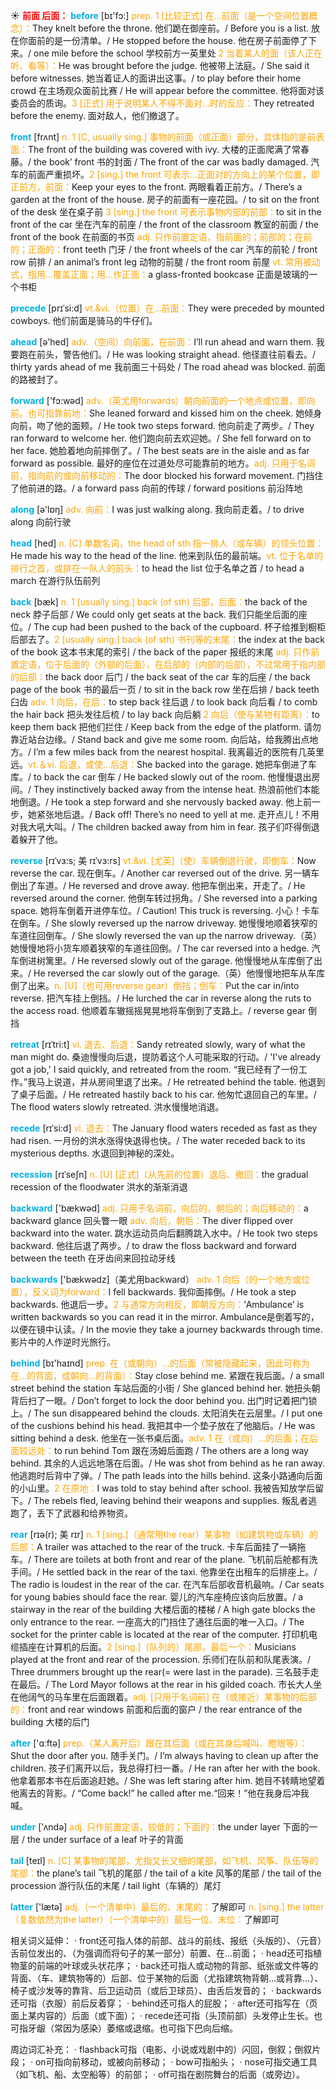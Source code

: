 ☀ <font color="red">**前面 后面：**</font>
<font color="sky blue">**before**</font> [bɪ'fɔ:] 
<font color="orange">prep. 1 [比较正式] 在…前面（是一个空间位置概念）：</font>They knelt before the throne. 他们跪在御座前。/ Before you is a list. 放在你面前的是一份清单。/ He stopped before the house. 他在房子前面停了下来。/ one mile before the school 学校前方一英里处 <font color="orange">2 当着某人的面（该人正在听、看等）：</font>He was brought before the judge. 他被带上法庭。/ She said it before witnesses. 她当着证人的面讲出这事。/ to play before their home crowd 在主场观众面前比赛 / He will appear before the committee. 他将面对该委员会的质询。<font color="orange">3 [正式] 用于说明某人不得不面对…时的反应：</font>They retreated before the enemy. 面对敌人，他们撤退了。

<font color="sky blue">**front**</font> [frʌnt] 
<font color="orange">n. 1 [C, usually sing.] 事物的前面（或正面）部分，具体指的是前表面：</font>The front of the building was covered with ivy. 大楼的正面爬满了常春藤。/ the book’ front 书的封面 / The front of the car was badly damaged. 汽车的前面严重损坏。<font color="orange">2 [sing.] the front 可表示…正面对的方向上的某个位置，即正前方，前面：</font>Keep your eyes to the front. 两眼看着正前方。/ There’s a garden at the front of the house. 房子的前面有一座花园。/ to sit on the front of the desk 坐在桌子前 <font color="orange">3 [sing.] the front 可表示事物内部的前部：</font>to sit in the front of the car 坐在汽车的前座 / the front of the classroom 教室的前面 / the front of the book 在前面的书页 <font color="orange">adj. 只作前置定语，指前面的；前部的；在前的；正面的：</font>front teeth 门牙 / the front wheels of the car 汽车的前轮 / front row 前排 / an animal’s front leg 动物的前腿 / the front room 前屋 <font color="orange">vt. 常用被动式，指用…覆盖正面；用…作正面：</font>a glass-fronted bookcase 正面是玻璃的一个书柜    
           
<font color="sky blue">**precede**</font> [prɪˈsi:d]
<font color="orange">vt.&vi.（位置）在…前面：</font>They were preceded by mounted cowboys. 他们前面是骑马的牛仔们。

<font color="sky blue">**ahead**</font> [ə'hed] 
<font color="orange">adv.（空间）向前面，在前面：</font>I’ll run ahead and warn them. 我要跑在前头，警告他们。/ He was looking straight ahead. 他径直往前看去。/ thirty yards ahead of me 我前面三十码处 / The road ahead was blocked. 前面的路被封了。 

<font color="sky blue">**forward**</font> ['fɔ:wəd] 
<font color="orange">adv.（英尤用forwards）朝向前面的一个地点或位置，即向前。也可指靠前地：</font>She leaned forward and kissed him on the cheek. 她倾身向前，吻了他的面颊。/ He took two steps forward. 他向前走了两步。/ They ran forward to welcome her. 他们跑向前去欢迎她。/ She fell forward on to her face. 她脸着地向前摔倒了。/ The best seats are in the aisle and as far forward as possible. 最好的座位在过道处尽可能靠前的地方。<font color="orange">adj. 只用于名词前，指向前的或向前移动的：</font>The door blocked his forward movement. 门挡住了他前进的路。/ a forward pass 向前的传球 / forward positions 前沿阵地

<font color="sky blue">**along**</font> [ə'lɒŋ] 
<font color="orange">adv. 向前：</font>I was just walking along. 我向前走着。/ to drive along 向前行驶

<font color="sky blue">**head**</font> [hed] 
<font color="orange">n. [C] 单数名词，the head of sth 指一排人（或车辆）的领头位置：</font>He made his way to the head of the line. 他来到队伍的最前端。<font color="orange">vt. 位于名单的排行之首，或排在一队人的前头：</font>to head the list 位于名单之首 / to head a march 在游行队伍前列

<font color="sky blue">**back**</font> [bæk] 
<font color="orange">n. 1 [usually sing.] back (of sth) 后部，后面：</font>the back of the neck 脖子后部 / We could only get seats at the back. 我们只能坐后面的座位。/ The cup had been pushed to the back of the cupboard. 杯子给推到橱柜后部去了。<font color="orange">2 [usually sing.] back (of sth) 书刊等的末尾：</font>the index at the back of the book 这本书末尾的索引 / the back of the paper 报纸的末尾 <font color="orange">adj. 只作前置定语，位于后面的（外部的后面），在后部的（内部的后部），不过常用于指内部的后部：</font>the back door 后门 / the back seat of the car 车的后座 / the back page of the book 书的最后一页 / to sit in the back row 坐在后排 / back teeth 臼齿 <font color="orange">adv. 1 向后，在后：</font>to step back 往后退 / to look back 向后看 / to comb the hair back 把头发往后梳 / to lay back 向后躺 <font color="orange">2 向后（使与某物有距离）：</font>to keep them back 把他们拦住 / Keep back from the edge of the platform. 请勿靠近站台边缘。/ Stand back and give me some room. 向后站，给我腾出点地方。/ I’m a few miles back from the nearest hospital. 我离最近的医院有几英里远。<font color="orange">vt.＆vi. 后退，或使…后退：</font>She backed into the garage. 她把车倒进了车库。/ to back the car 倒车 / He backed slowly out of the room. 他慢慢退出房间。/ They instinctively backed away from the intense heat. 热浪前他们本能地倒退。/ He took a step forward and she nervously backed away. 他上前一步，她紧张地后退。/ Back off! There’s no need to yell at me. 走开点儿！不用对我大吼大叫。/ The children backed away from him in fear. 孩子们吓得倒退着躲开了他。
        
<font color="sky blue">**reverse**</font> [rɪˈvɜ:s; 美 rɪˈvɜ:rs]
<font color="orange">vt.&vi. [尤英]（使）车辆倒退行驶，即倒车：</font>Now reverse the car. 现在倒车。/ Another car reversed out of the drive. 另一辆车倒出了车道。/ He reversed and drove away. 他把车倒出来，开走了。/ He reversed around the corner. 他倒车转过拐角。/ She reversed into a parking space. 她将车倒着开进停车位。/ Caution! This truck is reversing. 小心！卡车在倒车。/ She slowly reversed up the narrow driveway. 她慢慢地顺着狭窄的车道往回倒车。/ She slowly reversed the van up the narrow driveway.（英）她慢慢地将小货车顺着狭窄的车道往回倒。/ The car reversed into a hedge. 汽车倒进树篱里。/ He reversed slowly out of the garage. 他慢慢地从车库倒了出来。/ He reversed the car slowly out of the garage.（英）他慢慢地把车从车库倒了出来。<font color="orange">n. [U]（也可用reverse gear）倒挡；倒车：</font>Put the car in/into reverse. 把汽车挂上倒挡。/ He lurched the car in reverse along the ruts to the access road. 他顺着车辙摇摇晃晃地将车倒到了支路上。/ reverse gear 倒挡

<font color="sky blue">**retreat**</font> [rɪˈtri:t]
<font color="orange">vi. 退去、后退：</font>Sandy retreated slowly, wary of what the man might do. 桑迪慢慢向后退，提防着这个人可能采取的行动。/ 'I've already got a job,' I said quickly, and retreated from the room. “我已经有了一份工作。”我马上说道，并从房间里退了出来。/ He retreated behind the table. 他退到了桌子后面。/ He retreated hastily back to his car. 他匆忙退回自己的车里。/ The flood waters slowly retreated. 洪水慢慢地消退。
           
<font color="sky blue">**recede**</font> [rɪˈsi:d]
<font color="orange">vi. 退去：</font>The January flood waters receded as fast as they had risen. 一月份的洪水涨得快退得也快。/ The water receded back to its mysterious depths. 水退回到神秘的深处。
           
<font color="sky blue">**recession**</font> [rɪˈseʃn]
<font color="orange">n. [U] [正式]（从先前的位置）退后、撤回：</font>the gradual recession of the floodwater 洪水的渐渐消退

<font color="sky blue">**backward**</font> ['bækwəd] 
<font color="orange">adj. 只用于名词前，向后的，朝后的；向后移动的：</font>a backward glance 回头瞥一眼 <font color="orange">adv. 向后，朝后：</font>The diver flipped over backward into the water. 跳水运动员向后翻腾跳入水中。/ He took two steps backward. 他往后退了两步。/ to draw the floss backward and forward between the teeth 在牙齿间来回拉动牙线  

<font color="sky blue">**backwards**</font> ['bækwədz]（美尤用backward）
<font color="orange">adv. 1 向后（的一个地方或位置），反义词为forward：</font>I fell backwards. 我仰面摔倒。/ He took a step backwards. 他退后一步。<font color="orange">2 与通常方向相反，即朝反方向：</font>‘Ambulance’ is written backwards so you can read it in the mirror. Ambulance是倒着写的，以便在镜中认读。/ In the movie they take a journey backwards through time. 影片中的人作逆时光旅行。

<font color="sky blue">**behind**</font> [bɪ'haɪnd] 
<font color="orange">prep. 在（或朝向）…的后面（常被隐藏起来，因此可称为在…的背面，或朝向…的背面）：</font>Stay close behind me. 紧跟在我后面。/ a small street behind the station 车站后面的小街 / She glanced behind her. 她扭头朝背后扫了一眼。/ Don’t forget to lock the door behind you. 出门时记着把门锁上。/ The sun disappeared behind the clouds. 太阳消失在云层里。/ I put one of the cushions behind his head. 我把其中一个垫子放在了他脑后。/ He was sitting behind a desk. 他坐在一张书桌后面。<font color="orange">adv. 1 在（或向）…的后面；在后面较远处：</font>to run behind Tom 跟在汤姆后面跑 / The others are a long way behind. 其余的人远远地落在后面。/ He was shot from behind as he ran away. 他逃跑时后背中了弹。/ The path leads into the hills behind. 这条小路通向后面的小山里。<font color="orange">2 在原地：</font>I was told to stay behind after school. 我被告知放学后留下。/ The rebels fled, leaving behind their weapons and supplies. 叛乱者逃跑了，丢下了武器和给养物资。
           
<font color="sky blue">**rear**</font> [rɪə(r); 美 rɪr]
<font color="orange">n. 1 [sing.]（通常用the rear）某事物（如建筑物或车辆）的后部：</font>A trailer was attached to the rear of the truck. 卡车后面挂了一辆拖车。/ There are toilets at both front and rear of the plane. 飞机前后舱都有洗手间。/ He settled back in the rear of the taxi. 他靠坐在出租车的后排座上。/ The radio is loudest in the rear of the car. 在汽车后部收音机最响。/ Car seats for young babies should face the rear. 婴儿的汽车座椅应该向后放置。/ a stairway in the rear of the building 大楼后面的楼梯 / A high gate blocks the only entrance to the rear. 一座高大的门挡住了通往后面的唯一入口。/ The socket for the printer cable is located at the rear of the computer. 打印机电缆插座在计算机的后面。<font color="orange">2 [sing.]（队列的）尾部，最后一个：</font>Musicians played at the front and rear of the procession. 乐师们在队前和队尾表演。/ Three drummers brought up the rear(= were last in the parade). 三名鼓手走在最后。/ The Lord Mayor follows at the rear in his gilded coach. 市长大人坐在他阔气的马车里在后面跟着。<font color="orange">adj. [只用于名词前] 在（或接近）某事物的后部的：</font>front and rear windows 前面和后面的窗户 / the rear entrance of the building 大楼的后门

<font color="sky blue">**after**</font> ['ɑːftə] 
<font color="orange">prep.（某人离开后）跟在其后面（或在其身后喊叫、瞪眼等）：</font>Shut the door after you. 随手关门。/ I’m always having to clean up after the children. 孩子们离开以后，我总得打扫一番。/ He ran after her with the book. 他拿着那本书在后面追赶她。/ She was left staring after him. 她目不转睛地望着他离去的背影。/ “Come back!” he called after me.“回来！”他在我身后冲我喊。

<font color="sky blue">**under**</font> ['ʌndə] 
<font color="orange">adj. 只作前置定语，较低的；下面的：</font>the under layer 下面的一层 / the under surface of a leaf 叶子的背面

<font color="sky blue">**tail**</font> [teɪl] 
<font color="orange">n. [C] 某事物的尾部，尤指又长又细的尾部，如飞机、风筝、队伍等的尾部：</font>the plane’s tail 飞机的尾部 / the tail of a kite 风筝的尾部 / the tail of the procession 游行队伍的末尾 / tail light（车辆的）尾灯 

<font color="sky blue">**latter**</font> ['lætə] 
<font color="orange">adj.（一个清单中）最后的、末尾的：</font>了解即可 <font color="orange">n. [sing.] the latter（复数依然为the latter）（一个清单中的）最后一位、末位：</font>了解即可

相关词义延伸：
· front还可指人体的前部、战斗的前线、报纸（头版的）、（元音）舌前位发出的、（为强调而将句子的某一部分）前置、在…前面；
· head还可指植物茎的前端的叶球或头状花序；
· back还可指人或动物的背部、纸张或文件等的背面、（车、建筑物等的）后部、位于某物的后面（尤指建筑物背朝…或背靠…）、椅子或沙发等的靠背、后卫运动员（或后卫球员）、由舌后发音的；
· backwards还可指（衣服）前后反着穿；
· behind还可指人的屁股；
· after还可指写在（页面上某内容的）后面（或下面）；
· recede还可指（头顶前部）头发停止生长。也可指牙龈（常因为感染）萎缩或退缩。也可指下巴向后缩。

周边词汇补充：
· flashback可指（电影、小说或戏剧中的）闪回，倒叙；倒叙片段；
· on可指向前移动，或被向前移动；
· bow可指船头；
· nose可指交通工具（如飞机、船、太空船等）的前部；
· off可指在剧院舞台的后面（或旁边）。
